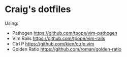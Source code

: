 # Craig's dotfiles

Using:
- Pathogen https://github.com/tpope/vim-pathogen
- Vim Rails https://github.com/tpope/vim-rails
- Ctrl P https://github.com/kien/ctrlp.vim
- Golden Ratio https://github.com/roman/golden-ratio
